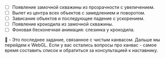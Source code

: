 - [ ] Появление замочной скважины из прозрачности с увеличением.
- [ ] Вылет из центра всех объектов с замедлением и поворотом.
- [ ] Зависание объектов и последующее падение с ускорением.
- [ ] Появление крокодила из замочной скважины.
- [ ] Фоновая бесконечная анимация: слезинка у крокодила.

:large_blue_diamond: - Это последнее задание, связанное с чистым канвасом. Дальше мы перейдем к WebGL. Если у вас остались вопросы про канвас - самое время составить список и обратиться за консультацией к наставнику.

